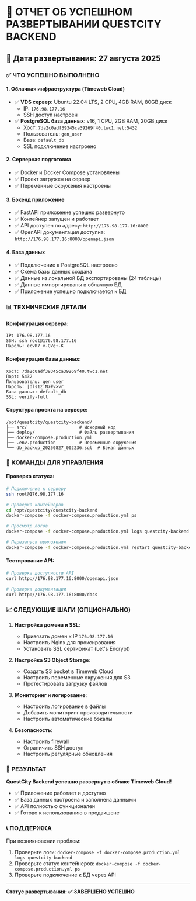 # 🎉 ОТЧЕТ ОБ УСПЕШНОМ РАЗВЕРТЫВАНИИ QUESTCITY BACKEND

## 📅 Дата развертывания: 27 августа 2025

### ✅ ЧТО УСПЕШНО ВЫПОЛНЕНО

#### 1. **Облачная инфраструктура (Timeweb Cloud)**
- ✅ **VDS сервер**: Ubuntu 22.04 LTS, 2 CPU, 4GB RAM, 80GB диск
  - IP: `176.98.177.16`
  - SSH доступ настроен
- ✅ **PostgreSQL база данных**: v16, 1 CPU, 2GB RAM, 20GB диск
  - Хост: `7da2c0adf39345ca39269f40.twc1.net:5432`
  - Пользователь: `gen_user`
  - База: `default_db`
  - SSL подключение настроено

#### 2. **Серверная подготовка**
- ✅ Docker и Docker Compose установлены
- ✅ Проект загружен на сервер
- ✅ Переменные окружения настроены

#### 3. **Бэкенд приложение**
- ✅ FastAPI приложение успешно развернуто
- ✅ Контейнер запущен и работает
- ✅ API доступен по адресу: `http://176.98.177.16:8000`
- ✅ OpenAPI документация доступна: `http://176.98.177.16:8000/openapi.json`

#### 4. **База данных**
- ✅ Подключение к PostgreSQL настроено
- ✅ Схема базы данных создана
- ✅ Данные из локальной БД экспортированы (24 таблицы)
- ✅ Данные импортированы в облачную БД
- ✅ Приложение успешно подключается к БД

### 📊 ТЕХНИЧЕСКИЕ ДЕТАЛИ

#### Конфигурация сервера:
```
IP: 176.98.177.16
SSH: ssh root@176.98.177.16
Пароль: ecvR7_v-QVg+-K
```

#### Конфигурация базы данных:
```
Хост: 7da2c0adf39345ca39269f40.twc1.net
Порт: 5432
Пользователь: gen_user
Пароль: |dls1z:N7#v>vr
База данных: default_db
SSL: verify-full
```

#### Структура проекта на сервере:
```
/opt/questcity/questcity-backend/
├── src/                    # Исходный код
├── deploy/                 # Файлы развертывания
├── docker-compose.production.yml
├── .env.production         # Переменные окружения
└── db_backup_20250827_002236.sql  # Бэкап данных
```

### 🔧 КОМАНДЫ ДЛЯ УПРАВЛЕНИЯ

#### Проверка статуса:
```bash
# Подключение к серверу
ssh root@176.98.177.16

# Проверка контейнеров
cd /opt/questcity/questcity-backend
docker-compose -f docker-compose.production.yml ps

# Просмотр логов
docker-compose -f docker-compose.production.yml logs questcity-backend

# Перезапуск приложения
docker-compose -f docker-compose.production.yml restart questcity-backend
```

#### Тестирование API:
```bash
# Проверка доступности API
curl http://176.98.177.16:8000/openapi.json

# Проверка документации
curl http://176.98.177.16:8000/docs
```

### 📈 СЛЕДУЮЩИЕ ШАГИ (ОПЦИОНАЛЬНО)

1. **Настройка домена и SSL**:
   - Привязать домен к IP `176.98.177.16`
   - Настроить Nginx для проксирования
   - Установить SSL сертификат (Let's Encrypt)

2. **Настройка S3 Object Storage**:
   - Создать S3 bucket в Timeweb Cloud
   - Настроить переменные окружения для S3
   - Протестировать загрузку файлов

3. **Мониторинг и логирование**:
   - Настроить логирование в файлы
   - Добавить мониторинг производительности
   - Настроить автоматические бэкапы

4. **Безопасность**:
   - Настроить firewall
   - Ограничить SSH доступ
   - Настроить регулярные обновления

### 🎯 РЕЗУЛЬТАТ

**QuestCity Backend успешно развернут в облаке Timeweb Cloud!**

- ✅ Приложение работает и доступно
- ✅ База данных настроена и заполнена данными
- ✅ API полностью функционален
- ✅ Готово к использованию в продакшене

### 📞 ПОДДЕРЖКА

При возникновении проблем:
1. Проверьте логи: `docker-compose -f docker-compose.production.yml logs questcity-backend`
2. Проверьте статус контейнеров: `docker-compose -f docker-compose.production.yml ps`
3. Проверьте подключение к БД через API

---

**Статус развертывания: ✅ ЗАВЕРШЕНО УСПЕШНО**



